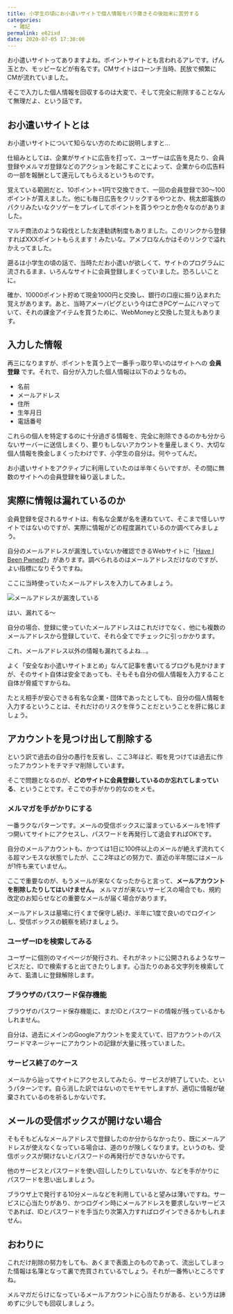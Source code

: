 ```yaml
---
title: 小学生の頃にお小遣いサイトで個人情報をバラ撒きその後始末に苦労する
categories:
  - 雑記
permalink: e62ixd
date: 2020-07-05 17:30:00
---
```


お小遣いサイトってありますよね。ポイントサイトとも言われるアレです。げん玉とか、モッピーなどが有名です。CMサイトはローンチ当時、民放で頻繁にCMが流れていました。

そこで入力した個人情報を回収するのは大変で、そして完全に削除することなんて無理だよ、という話です。

## お小遣いサイトとは

お小遣いサイトについて知らない方のために説明しますと...

仕組みとしては、企業がサイトに広告を打って、ユーザーは広告を見たり、会員登録やメルマガ登録などのアクションを起こすことによって、企業からの広告料の一部を報酬として還元してもらえるというものです。

覚えている範囲だと、10ポイント=1円で交換できて、一回の会員登録で30～100ポイントが貰えました。他にも毎日広告をクリックするやつとか、桃太郎電鉄のパクリみたいなクソゲーをプレイしてポイントを貰うやつとか色々なのがありました。

マルチ商法のような殺伐とした友達勧誘制度もありました。このリンクから登録すればXXXポイントもらえます！みたいな。アメブロなんかはそのリンクで溢れかえってました。

遡るは小学生の頃の話で、当時ただお小遣いが欲しくて、サイトのプログラムに流されるまま、いろんなサイトに会員登録しまくっていました。恐ろしいことに。

確か、10000ポイント貯めて現金1000円と交換し、銀行の口座に振り込まれた覚えがあります。あと、当時アメーバピグという今は亡きPCゲームにハマっていて、それの課金アイテムを買うために、WebMoneyと交換した覚えもあります。


## 入力した情報

再三になりますが、ポイントを貰う上で一番手っ取り早いのはサイトへの **会員登録** です。それで、自分が入力した個人情報は以下のようなもの。

- 名前
- メールアドレス
- 住所
- 生年月日
- 電話番号


これらの個人を特定するのに十分過ぎる情報を、完全に削除できるのかも分からないサーバーに送信しまくり、要りもしないアカウントを量産しまくり、大切な個人情報を換金しまくったわけです、小学生の自分は。何やってんだ。

お小遣いサイトをアクティブに利用していたのは半年くらいですが、その間に無数のサイトへの会員登録を繰り返しました。


## 実際に情報は漏れているのか

会員登録を促されるサイトは、有名な企業が名を連ねていて、そこまで怪しいサイトではないのですが、実際に情報がどの程度漏れているのか調べてみましょう。

自分のメールアドレスが漏洩していないか確認できるWebサイトに「[Have I Been Pwned?](https://haveibeenpwned.com/)」があります。調べられるのはメールアドレスだけなのですが、よい指標になりそうですね。

ここに当時使っていたメールアドレスを入力してみましょう。

![メールアドレスが漏洩している](1.png)

はい、漏れてる～

自分の場合、登録に使っていたメールアドレスはこれだけでなく、他にも複数のメールアドレスから登録していて、それら全てでチェックに引っかかります。

これ、メールアドレス以外の情報も漏れてるよね...。

よく「安全なお小遣いサイトまとめ」なんて記事を書いてるブログも見かけますが、そのサイト自体は安全であっても、そもそも自分の個人情報を入力すること自体が脅威ですからね。

たとえ相手が安心できる有名な企業・団体であったとしても、自分の個人情報を入力するということは、それだけのリスクを伴うことだということを肝に銘じましょう。

## アカウントを見つけ出して削除する

という訳で過去の自分の愚行を反省し、ここ3年ほど、暇を見つけては過去に作ったアカウントをチマチマ削除しています。

そこで問題となるのが、**どのサイトに会員登録しているのか忘れてしまっている**、ということです。そこでの手がかり的なのをメモ。


### メルマガを手がかりにする

一番ラクなパターンです。メールの受信ボックスに溜まっているメールを1件ずつ開いてサイトにアクセスし、パスワードを再発行して退会すればOKです。

自分のメールアカウントも、かつては1日に100件以上のメールが絶えず流れてくる超マンモスな状態でしたが、ここ2年ほどの努力で、直近の半年間にはメールが1件も来ていません。

ここで重要なのが、もうメールが来なくなったからと言って、**メールアカウントを削除したりしてはいけません。** メルマガが来ないサービスの場合でも、規約改定のお知らせなどの重要なメールが届く場合があります。

メールアドレスは墓場に行くまで保守し続け、半年に1度で良いのでログインし、受信ボックスの観察を続けましょう。


### ユーザーIDを検索してみる

ユーザーに個別のマイページが発行され、それがネットに公開されるようなサービスだと、IDで検索すると出てきたりします。心当たりのある文字列を検索してみて、虱潰しに登録解除します。


### ブラウザのパスワード保存機能

ブラウザのパスワード保存機能に、まだIDとパスワードの情報が残っているかもしれません。

自分は、過去にメインのGoogleアカウントを変えていて、旧アカウントのパスワードマネージャーにアカウントの記録が大量に残っていました。


### サービス終了のケース

メールから辿ってサイトにアクセスしてみたら、サービスが終了していた、というパターンです。自ら消した訳ではないのでモヤモヤしますが、適切に情報が破棄されているのを祈るしかないです。


## メールの受信ボックスが開けない場合

そもそもどんなメールアドレスで登録したのか分からなかったり、既にメールアドレスが使えなくなっている場合は、道のりが険しくなります。というのも、受信ボックスが開けないとパスワードの再発行ができないからです。

他のサービスとパスワードを使い回ししたりしていないか、などを手がかりに
パスワードを思い出しましょう。

ブラウザ上で発行する10分メールなどを利用していると望みは薄いですね。サービスに心当たりがあり、かつログイン時にメールアドレスを要求しないサービスであれば、IDとパスワードを手当たり次第入力すればログインできるかもしれません。


## おわりに

これだけ削除の努力をしても、あくまで表面上のものであって、流出してしまった情報は名簿となって裏で売買されているでしょう。それが一番怖いところですね。

メルマガだらけになっているメールアカウントに心当たりがある、という方は諦めずに少しでも回収しましょう。
